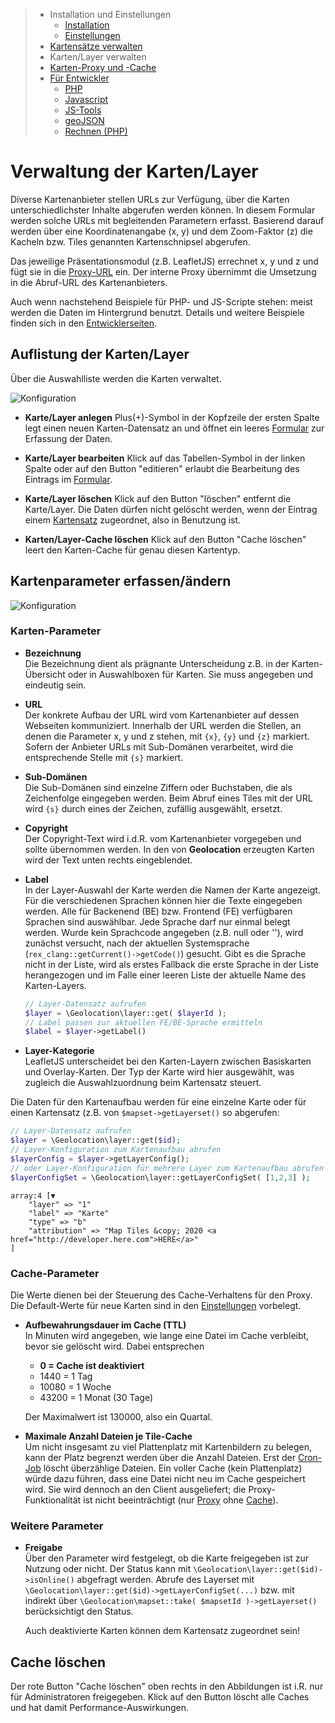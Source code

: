 > - Installation und Einstellungen
>   - [Installation](install.md)
>   - [Einstellungen](settings.md)
> - [Kartensätze verwalten](mapset.md)
> - Karten/Layer verwalten
> - [Karten-Proxy und -Cache](proxy_cache.md)
> - [Für Entwickler](devphp.md)
>   - [PHP](devphp.md)
>   - [Javascript](devjs.md)
>   - [JS-Tools](devtools.md)
>   - [geoJSON](devgeojson.md)
>   - [Rechnen (PHP)](devmath.md)

# Verwaltung der Karten/Layer

Diverse Kartenanbieter stellen URLs zur Verfügung, über die Karten unterschiedlichster Inhalte
abgerufen werden können. In diesem Formular werden solche URLs mit begleitenden Parametern erfasst.
Basierend darauf werden über eine Koordinatenangabe (x, y) und dem Zoom-Faktor (z) die Kacheln bzw.
Tiles genannten Kartenschnipsel abgerufen.

Das jeweilige Präsentationsmodul (z.B. LeafletJS) errechnet x, y und z und fügt sie in die
[Proxy-URL](proxy_cache.md#url) ein. Der interne Proxy übernimmt die Umsetzung in die Abruf-URL des
Kartenanbieters.

Auch wenn nachstehend Beispiele für PHP- und JS-Scripte stehen: meist werden die Daten im
Hintergrund benutzt. Details und weitere Beispiele finden sich in den [Entwicklerseiten](devphp.md).

<a name="list"></a>
## Auflistung der Karten/Layer

Über die Auswahlliste werden die Karten verwaltet.

![Konfiguration](assets/tiles_list.jpg)

- **Karte/Layer anlegen**
  Plus(+)-Symbol in der Kopfzeile der ersten Spalte legt einen neuen Karten-Datensatz an und öffnet
  ein leeres [Formular](#formular) zur Erfassung der Daten.

- **Karte/Layer bearbeiten**
  Klick auf das Tabellen-Symbol in der linken Spalte oder auf den Button "editieren" erlaubt die
  Bearbeitung des Eintrags im [Formular](#formular).

- **Karte/Layer löschen**
  Klick auf den Button "löschen" entfernt die Karte/Layer. Die Daten dürfen nicht gelöscht werden,
  wenn der Eintrag einem [Kartensatz](mapset.md) zugeordnet, also in Benutzung ist.

- **Karten/Layer-Cache löschen**
    Klick auf den Button "Cache löschen" leert den Karten-Cache für genau diesen Kartentyp.

<a name="formular"></a>
## Kartenparameter erfassen/ändern

![Konfiguration](assets/tiles_edit.jpg)

### Karten-Parameter

- **Bezeichnung**  
    Die Bezeichnung dient als prägnante Unterscheidung z.B. in der Karten-Übersicht oder in
    Auswahlboxen für Karten. Sie muss angegeben und eindeutig sein.

- **URL**  
    Der konkrete Aufbau der URL wird vom Kartenanbieter auf dessen Webseiten kommuniziert. Innerhalb
    der URL werden die Stellen, an denen die Parameter x, y und z stehen, mit `{x}`, `{y}` und `{z}`
    markiert. Sofern der Anbieter URLs mit Sub-Domänen verarbeitet, wird die entsprechende
    Stelle mit `{s}` markiert.

- **Sub-Domänen**  
    Die Sub-Domänen sind einzelne Ziffern oder Buchstaben, die als Zeichenfolge eingegeben werden.
    Beim Abruf eines Tiles mit der URL wird `{s}` durch eines der Zeichen, zufällig ausgewählt,
    ersetzt.

- **Copyright**  
    Der Copyright-Text wird i.d.R. vom Kartenanbieter vorgegeben und sollte übernommen werden. In
    den von **Geolocation** erzeugten Karten wird der Text unten rechts eingeblendet.

- **Label**  
    In der Layer-Auswahl der Karte werden die Namen der Karte angezeigt. Für die verschiedenen
    Sprachen können hier die Texte eingegeben werden. Alle für Backenend (BE) bzw. Frontend (FE)
    verfügbaren Sprachen sind auswählbar. Jede Sprache darf nur einmal belegt werden.
    Wurde kein Sprachcode angegeben (z.B. null oder ''), wird zunächst versucht, nach der aktuellen
    Systemsprache (`rex_clang::getCurrent()->getCode()`) gesucht. Gibt es die Sprache nicht in der Liste,
    wird als erstes Fallback die erste Sprache in der Liste herangezogen und im Falle einer leeren Liste
    der aktuelle Name des Karten-Layers.

    ```php
    // Layer-Datensatz aufrufen
    $layer = \Geolocation\layer::get( $layerId );
    // Label passen zur aktuellen FE/BE-Sprache ermitteln
    $label = $layer->getLabel()
    ```

- **Layer-Kategorie**  
    LeafletJS unterscheidet bei den Karten-Layern zwischen Basiskarten und Overlay-Karten.
    Der Typ der Karte wird hier ausgewählt, was zugleich die Auswahlzuordnung beim Kartensatz
    steuert.

Die Daten für den Kartenaufbau werden für eine einzelne Karte oder für einen Kartensatz (z.B. von
`$mapset->getLayerset()` so abgerufen:

```php
// Layer-Datensatz aufrufen
$layer = \Geolocation\layer::get($id);
// Layer-Konfiguration zum Kartenaufbau abrufen
$layerConfig = $layer->getLayerConfig();
// oder Layer-Konfiguration für mehrere Layer zum Kartenaufbau abrufen (nur online)
$layerConfigSet = \Geolocation\layer::getLayerConfigSet( [1,2,3] );
```
```
array:4 [▼
    "layer" => "1"
    "label" => "Karte"
    "type" => "b"
    "attribution" => "Map Tiles &copy; 2020 <a href="http://developer.here.com">HERE</a>"
]
```

### Cache-Parameter

Die Werte dienen bei der Steuerung des Cache-Verhaltens für den Proxy. Die Default-Werte für neue
Karten sind in den [Einstellungen](settings.md#cache) vorbelegt.

- **Aufbewahrungsdauer im Cache (TTL)**  
    In Minuten wird angegeben, wie lange eine Datei im Cache verbleibt, bevor sie gelöscht wird.
    Dabei entsprechen
    - **0 = Cache ist deaktiviert**
    - 1440 = 1 Tag
    - 10080 = 1 Woche
    - 43200 = 1 Monat (30 Tage)

    Der Maximalwert ist 130000, also ein Quartal.

- **Maximale Anzahl Dateien je Tile-Cache**  
    Um nicht insgesamt zu viel Plattenplatz mit Kartenbildern zu belegen, kann der Platz begrenzt
    werden über die Anzahl Dateien. Erst der [Cron-Job](proxy_cache.md#cron) löscht überzählige
    Dateien. Ein voller Cache (kein Plattenplatz) würde dazu führen, dass eine Datei nicht neu im
    Cache gespeichert wird. Sie wird dennoch an den Client ausgeliefert; die Proxy-Funktionalität
    ist nicht beeinträchtigt (nur [Proxy](proxy_cache.md#proxy) ohne [Cache](proxy_cache.md#cache)).  

### Weitere Parameter

- **Freigabe**  
    Über den Parameter wird festgelegt, ob die Karte freigegeben ist zur Nutzung oder nicht.
    Der Status kann mit `\Geolocation\layer::get($id)->isOnline()` abgefragt werden. Abrufe des
    Layerset mit `\Geolocation\layer::get($id)->getLayerConfigSet(...)` bzw. mit indirekt über
    `\Geolocation\mapset::take( $mapsetId )->getLayerset()` berücksichtigt den Status.

    Auch deaktivierte Karten können dem Kartensatz zugeordnet sein!

<a name="cache"></a>
## Cache löschen

Der rote Button "Cache löschen" oben rechts in den Abbildungen ist i.R. nur für Administratoren
freigegeben. Klick auf den Button löscht alle Caches und hat damit Performance-Auswirkungen.
